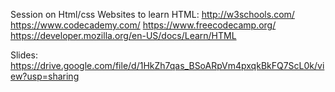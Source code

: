 Session on Html/css
Websites to learn HTML:
http://w3schools.com/
https://www.codecademy.com/
https://www.freecodecamp.org/
https://developer.mozilla.org/en-US/docs/Learn/HTML

Slides:
https://drive.google.com/file/d/1HkZh7qas_BSoARpVm4pxqkBkFQ7ScL0k/view?usp=sharing
